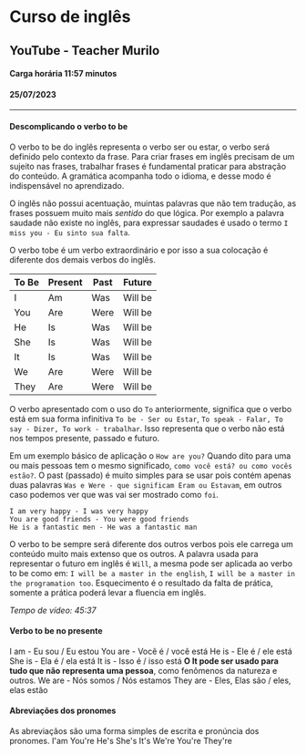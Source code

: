 # Curso de inglês

## YouTube - Teacher Murilo

#### Carga horária 11:57 minutos

#### 25/07/2023

---

#### Descomplicando o verbo to be

O verbo to be do inglês representa o verbo ser ou estar, o verbo será definido pelo contexto da frase.
Para criar frases em inglês precisam de um sujeito nas frases, trabalhar frases é fundamental praticar para abstração do conteúdo. A gramática acompanha todo o idioma, e desse modo é indispensável no aprendizado.

O inglês não possui acentuação, muintas palavras que não tem tradução, as frases possuem muito mais _sentido_ do que lógica. Por exemplo a palavra saudade não existe no inglês, para expressar saudades é usado o termo `I miss you - Eu sinto sua falta`.

O verbo tobe é um verbo extraordinário e por isso a sua colocação é diferente dos demais verbos do inglês.

| **To Be** | **Present** | **Past** | **Future** |
| --------- | ----------- | -------- | ---------- |
| I         | Am          | Was      | Will be    |
| You       | Are         | Were     | Will be    |
| He        | Is          | Was      | Will be    |
| She       | Is          | Was      | Will be    |
| It        | Is          | Was      | Will be    |
| We        | Are         | Were     | Will be    |
| They      | Are         | Were     | Will be    |

O verbo apresentado com o uso do `To` anteriormente, significa que o verbo está em sua forma infinitiva `To be - Ser ou Estar`, `To speak - Falar, To say - Dizer, To work - trabalhar`. Isso representa que o verbo não está nos tempos presente, passado e futuro.

Em um exemplo básico de aplicação o `How are you?` Quando dito para uma ou mais pessoas tem o mesmo significado, `como você está? ou como vocês estão?`. O past (passado) é muito simples para se usar pois contém apenas duas palavras `Was e Were - que significam Eram ou Estavam`, em outros caso podemos ver que was vai ser mostrado como `foi`.

```
I am very happy - I was very happy
You are good friends - You were good friends
He is a fantastic men - He was a fantastic man
```

O verbo to be sempre será diferente dos outros verbos pois ele carrega um conteúdo muito mais extenso que os outros. A palavra usada para representar o futuro em inglês é `Will`, a mesma pode ser aplicada ao verbo to be como em: `I will be a master in the english`, `I will be a master in the programation too`.
Esquecimento é o resultado da falta de prática, somente a prática poderá levar a fluencia em inglês.

_Tempo de vídeo: 45:37_

#### Verbo to be no presente

I am - Eu sou / Eu estou
You are - Você é / você está
He is - Ele é / ele está
She is - Ela é / ela está
It is - Isso é / isso está **O It pode ser usado para tudo que não representa uma pessoa**, como fenômenos da natureza e outros.
We are - Nós somos / Nós estamos
They are - Eles, Elas são / eles, elas estão

#### Abreviações dos pronomes

As abreviaçãos são uma forma simples de escrita e pronúncia dos pronomes.
I'am 
You're
He's
She's
It's
We're
You're
They're